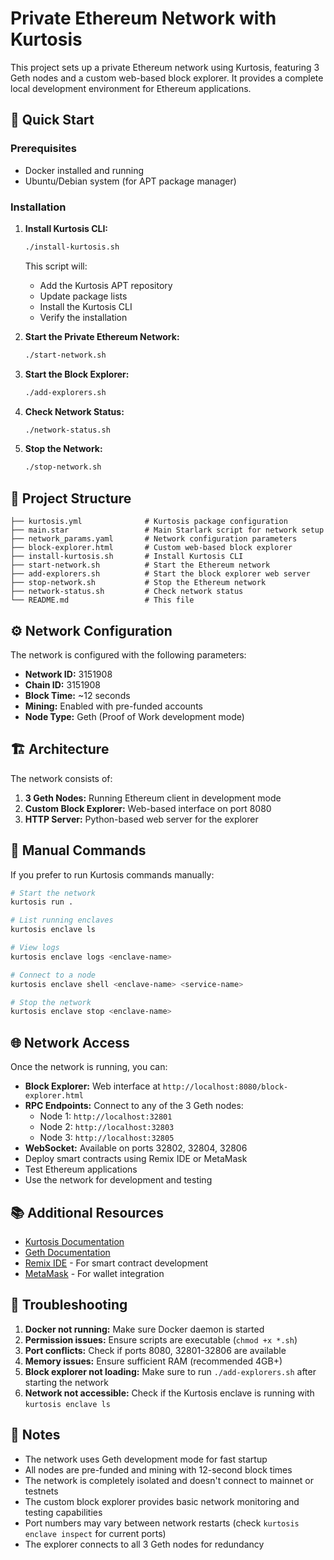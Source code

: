 # Private Ethereum Network with Kurtosis

This project sets up a private Ethereum network using Kurtosis, featuring 3 Geth nodes and a custom web-based block explorer. It provides a complete local development environment for Ethereum applications.

## 🚀 Quick Start

### Prerequisites

- Docker installed and running
- Ubuntu/Debian system (for APT package manager)

### Installation

1. **Install Kurtosis CLI:**
   ```bash
   ./install-kurtosis.sh
   ```
   This script will:
   - Add the Kurtosis APT repository
   - Update package lists
   - Install the Kurtosis CLI
   - Verify the installation

2. **Start the Private Ethereum Network:**
   ```bash
   ./start-network.sh
   ```

3. **Start the Block Explorer:**
   ```bash
   ./add-explorers.sh
   ```

4. **Check Network Status:**
   ```bash
   ./network-status.sh
   ```

5. **Stop the Network:**
   ```bash
   ./stop-network.sh
   ```

## 📁 Project Structure

```
├── kurtosis.yml              # Kurtosis package configuration
├── main.star                 # Main Starlark script for network setup
├── network_params.yaml       # Network configuration parameters
├── block-explorer.html       # Custom web-based block explorer
├── install-kurtosis.sh       # Install Kurtosis CLI
├── start-network.sh          # Start the Ethereum network
├── add-explorers.sh          # Start the block explorer web server
├── stop-network.sh           # Stop the Ethereum network
├── network-status.sh         # Check network status
└── README.md                 # This file
```

## ⚙️ Network Configuration

The network is configured with the following parameters:

- **Network ID:** 3151908
- **Chain ID:** 3151908
- **Block Time:** ~12 seconds
- **Mining:** Enabled with pre-funded accounts
- **Node Type:** Geth (Proof of Work development mode)

## 🏗️ Architecture

The network consists of:

1. **3 Geth Nodes:** Running Ethereum client in development mode
2. **Custom Block Explorer:** Web-based interface on port 8080
3. **HTTP Server:** Python-based web server for the explorer

## 🔧 Manual Commands

If you prefer to run Kurtosis commands manually:

```bash
# Start the network
kurtosis run .

# List running enclaves
kurtosis enclave ls

# View logs
kurtosis enclave logs <enclave-name>

# Connect to a node
kurtosis enclave shell <enclave-name> <service-name>

# Stop the network
kurtosis enclave stop <enclave-name>
```

## 🌐 Network Access

Once the network is running, you can:

- **Block Explorer:** Web interface at `http://localhost:8080/block-explorer.html`
- **RPC Endpoints:** Connect to any of the 3 Geth nodes:
  - Node 1: `http://localhost:32801`
  - Node 2: `http://localhost:32803`
  - Node 3: `http://localhost:32805`
- **WebSocket:** Available on ports 32802, 32804, 32806
- Deploy smart contracts using Remix IDE or MetaMask
- Test Ethereum applications
- Use the network for development and testing

## 📚 Additional Resources

- [Kurtosis Documentation](https://docs.kurtosis.com/)
- [Geth Documentation](https://geth.ethereum.org/)
- [Remix IDE](https://remix.ethereum.org/) - For smart contract development
- [MetaMask](https://metamask.io/) - For wallet integration

## 🐛 Troubleshooting

1. **Docker not running:** Make sure Docker daemon is started
2. **Permission issues:** Ensure scripts are executable (`chmod +x *.sh`)
3. **Port conflicts:** Check if ports 8080, 32801-32806 are available
4. **Memory issues:** Ensure sufficient RAM (recommended 4GB+)
5. **Block explorer not loading:** Make sure to run `./add-explorers.sh` after starting the network
6. **Network not accessible:** Check if the Kurtosis enclave is running with `kurtosis enclave ls`

## 📝 Notes

- The network uses Geth development mode for fast startup
- All nodes are pre-funded and mining with 12-second block times
- The network is completely isolated and doesn't connect to mainnet or testnets
- The custom block explorer provides basic network monitoring and testing capabilities
- Port numbers may vary between network restarts (check `kurtosis enclave inspect` for current ports)
- The explorer connects to all 3 Geth nodes for redundancy
